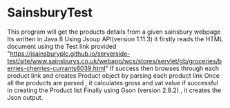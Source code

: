 # SainsburyTest
This program will get the products details from a given sainsbury webpage
Its written in Java 8
Using Jsoup API(version 1.11.3) it firstly reads the HTML document using the Test link provided "https://jsainsburyplc.github.io/serverside-test/site/www.sainsburys.co.uk/webapp/wcs/stores/servlet/gb/groceries/berries-cherries-currants6039.html"
If success then browses through each product link and creates Product object by parsing each product link 
Once all the products are parsed , it calculates gross and vat value if successful in creating the Product list
Finally using Gson (version 2.8.2) , it creates the Json output.
